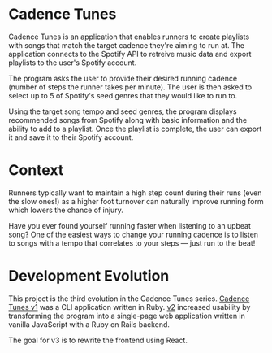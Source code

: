 # Cadence Tunes

Cadence Tunes is an application that enables runners to create playlists with songs that match the target cadence they're aiming to run at. The application connects to the Spotify API to retreive music data and export playlists to the user's Spotify account. 

The program asks the user to provide their desired running cadence (number of steps the runner takes per minute). The user is then asked to select up to 5 of Spotify's seed genres that they would like to run to.

Using the target song tempo and seed genres, the program displays recommended songs from Spotify along with basic information and the ability to add to a playlist. Once the playlist is complete, the user can export it and save it to their Spotify account. 

# Context 

Runners typically want to maintain a high step count during their runs (even the slow ones!) as a higher foot turnover can naturally improve running form which lowers the chance of injury.

Have you ever found yourself running faster when listening to an upbeat song? One of the easiest ways to change your running cadence is to listen to songs with a tempo that correlates to your steps — just run to the beat!

# Development Evolution

This project is the third evolution in the Cadence Tunes series. [Cadence Tunes v1](https://github.com/brownjer3/cadence-tunes) was a CLI application written in Ruby. [v2](https://github.com/brownjer3/cadence-tunes-v2) increased usability by transforming the program into a single-page web application written in vanilla JavaScript with a Ruby on Rails backend. 

The goal for v3 is to rewrite the frontend using React. 